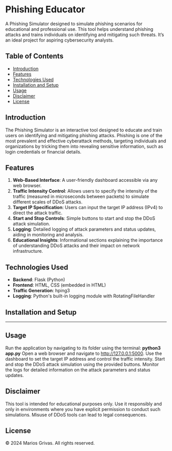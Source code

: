 # Phishing Educator

A Phishing Simulator designed to simulate phishing scenarios for educational and professional use. This tool helps understand phishing attacks and trains individuals on identifying and mitigating such threats. It’s an ideal project for aspiring cybersecurity analysts.


## Table of Contents
- [Introduction](#introduction)
- [Features](#features)
- [Technologies Used](#technologies-used)
- [Installation and Setup](#installation-and-setup)
- [Usage](#usage)
- [Disclaimer](#disclaimer)
- [License](#license)

## Introduction

The Phishing Simulator is an interactive tool designed to educate and train users on identifying and mitigating phishing attacks. Phishing is one of the most prevalent and effective cyberattack methods, targeting individuals and organizations by tricking them into revealing sensitive information, such as login credentials or financial details.
## Features

1. **Web-Based Interface**: A user-friendly dashboard accessible via any web browser.
2. **Traffic Intensity Control**: Allows users to specify the intensity of the traffic (measured in microseconds between packets) to simulate different scales of DDoS attacks.
3. **Target IP Specification**: Users can input the target IP address (IPv4) to direct the attack traffic.
4. **Start and Stop Controls**: Simple buttons to start and stop the DDoS attack simulation.
5. **Logging**: Detailed logging of attack parameters and status updates, aiding in monitoring and analysis.
6. **Educational Insights**: Informational sections explaining the importance of understanding DDoS attacks and their impact on network infrastructure.

## Technologies Used

- **Backend**: Flask (Python)
- **Frontend**: HTML, CSS (embedded in HTML)
- **Traffic Generation**: hping3
- **Logging**: Python's built-in logging module with RotatingFileHandler

## Installation and Setup

---

## Usage
Run the application by navigating to its folder using the terminal: **python3 app.py**
    Open a web browser and navigate to http://127.0.0.1:5000.
    Use the dashboard to set the target IP address and control the traffic intensity.
    Start and stop the DDoS attack simulation using the provided buttons.
    Monitor the logs for detailed information on the attack parameters and status updates.

## Disclaimer

This tool is intended for educational purposes only. Use it responsibly and only in environments where you have explicit permission to conduct such simulations. Misuse of DDoS tools can lead to legal consequences.

## License
© 2024 Marios Grivas. All rights reserved.
